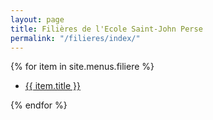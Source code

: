 ```yaml
---
layout: page
title: Filières de l'Ecole Saint-John Perse
permalink: "/filieres/index/"
---
```


{% for item in site.menus.filiere %}
  <ul>
    <li><a href="{{ item.url }}" {% if item.url contains 'http' -%}target="_blank"{% endif %} title="{{ item.title }}">{{ item.title }}</a></li>
  </ul>
{% endfor %}

